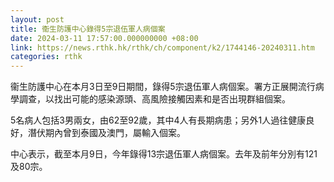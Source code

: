 ```yaml
---
layout: post
title: 衞生防護中心錄得5宗退伍軍人病個案
date: 2024-03-11 17:57:00.000000000 +08:00
link: https://news.rthk.hk/rthk/ch/component/k2/1744146-20240311.htm
categories: rthk
---
```


衞生防護中心在本月3日至9日期間，錄得5宗退伍軍人病個案。署方正展開流行病學調查，以找出可能的感染源頭、高風險接觸因素和是否出現群組個案。

5名病人包括3男兩女，由62至92歲，其中4人有長期病患；另外1人過往健康良好，潛伏期內曾到泰國及澳門，屬輸入個案。

中心表示，截至本月9日，今年錄得13宗退伍軍人病個案。去年及前年分別有121及80宗。
